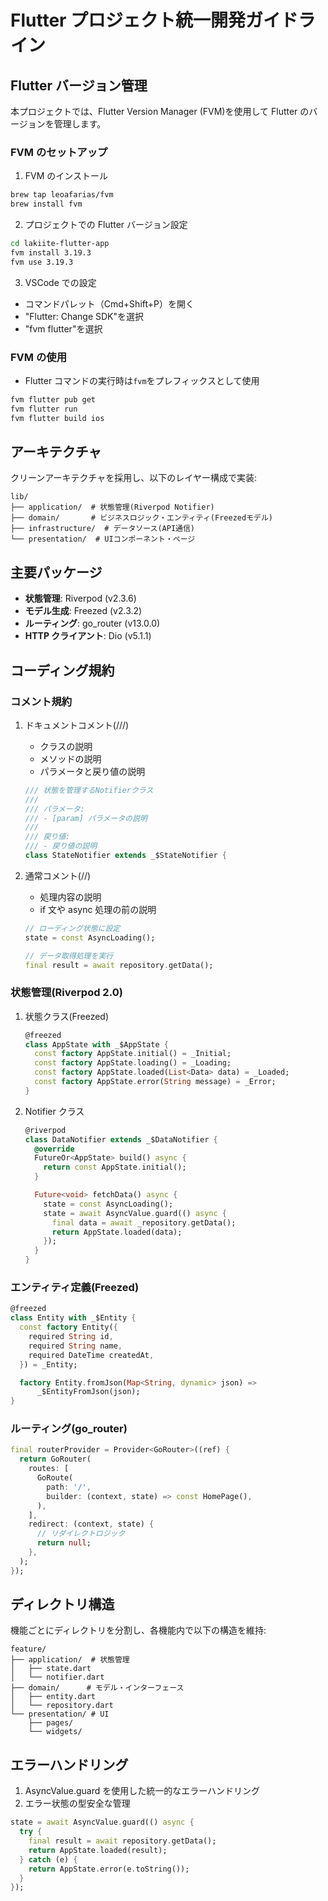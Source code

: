 # Flutter プロジェクト統一開発ガイドライン

## Flutter バージョン管理

本プロジェクトでは、Flutter Version Manager (FVM)を使用して Flutter のバージョンを管理します。

### FVM のセットアップ

1. FVM のインストール

```bash
brew tap leoafarias/fvm
brew install fvm
```

2. プロジェクトでの Flutter バージョン設定

```bash
cd lakiite-flutter-app
fvm install 3.19.3
fvm use 3.19.3
```

3. VSCode での設定

- コマンドパレット（Cmd+Shift+P）を開く
- "Flutter: Change SDK"を選択
- "fvm flutter"を選択

### FVM の使用

- Flutter コマンドの実行時は`fvm`をプレフィックスとして使用

```bash
fvm flutter pub get
fvm flutter run
fvm flutter build ios
```

## アーキテクチャ

クリーンアーキテクチャを採用し、以下のレイヤー構成で実装:

```
lib/
├── application/  # 状態管理(Riverpod Notifier)
├── domain/       # ビジネスロジック・エンティティ(Freezedモデル)
├── infrastructure/  # データソース(API通信)
└── presentation/  # UIコンポーネント・ページ
```

## 主要パッケージ

- **状態管理**: Riverpod (v2.3.6)
- **モデル生成**: Freezed (v2.3.2)
- **ルーティング**: go_router (v13.0.0)
- **HTTP クライアント**: Dio (v5.1.1)

## コーディング規約

### コメント規約

1. ドキュメントコメント(///)

   - クラスの説明
   - メソッドの説明
   - パラメータと戻り値の説明

   ```dart
   /// 状態を管理するNotifierクラス
   ///
   /// パラメータ:
   /// - [param] パラメータの説明
   ///
   /// 戻り値:
   /// - 戻り値の説明
   class StateNotifier extends _$StateNotifier {
   ```

2. 通常コメント(//)

   - 処理内容の説明
   - if 文や async 処理の前の説明

   ```dart
   // ローディング状態に設定
   state = const AsyncLoading();

   // データ取得処理を実行
   final result = await repository.getData();
   ```

### 状態管理(Riverpod 2.0)

1. 状態クラス(Freezed)

   ```dart
   @freezed
   class AppState with _$AppState {
     const factory AppState.initial() = _Initial;
     const factory AppState.loading() = _Loading;
     const factory AppState.loaded(List<Data> data) = _Loaded;
     const factory AppState.error(String message) = _Error;
   }
   ```

2. Notifier クラス

   ```dart
   @riverpod
   class DataNotifier extends _$DataNotifier {
     @override
     FutureOr<AppState> build() async {
       return const AppState.initial();
     }

     Future<void> fetchData() async {
       state = const AsyncLoading();
       state = await AsyncValue.guard(() async {
         final data = await _repository.getData();
         return AppState.loaded(data);
       });
     }
   }
   ```

### エンティティ定義(Freezed)

```dart
@freezed
class Entity with _$Entity {
  const factory Entity({
    required String id,
    required String name,
    required DateTime createdAt,
  }) = _Entity;

  factory Entity.fromJson(Map<String, dynamic> json) =>
      _$EntityFromJson(json);
}
```

### ルーティング(go_router)

```dart
final routerProvider = Provider<GoRouter>((ref) {
  return GoRouter(
    routes: [
      GoRoute(
        path: '/',
        builder: (context, state) => const HomePage(),
      ),
    ],
    redirect: (context, state) {
      // リダイレクトロジック
      return null;
    },
  );
});
```

## ディレクトリ構造

機能ごとにディレクトリを分割し、各機能内で以下の構造を維持:

```
feature/
├── application/  # 状態管理
│   ├── state.dart
│   └── notifier.dart
├── domain/      # モデル・インターフェース
│   ├── entity.dart
│   └── repository.dart
└── presentation/ # UI
    ├── pages/
    └── widgets/
```

## エラーハンドリング

1. AsyncValue.guard を使用した統一的なエラーハンドリング
2. エラー状態の型安全な管理

```dart
state = await AsyncValue.guard(() async {
  try {
    final result = await repository.getData();
    return AppState.loaded(result);
  } catch (e) {
    return AppState.error(e.toString());
  }
});
```
